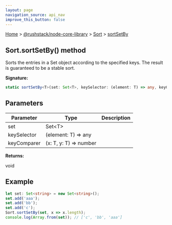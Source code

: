```yaml
---
layout: page
navigation_source: api_nav
improve_this_button: false
---
```



[Home](./index.md) &gt; [@rushstack/node-core-library](./node-core-library.md) &gt; [Sort](./node-core-library.sort.md) &gt; [sortSetBy](./node-core-library.sort.sortsetby.md)

## Sort.sortSetBy() method

Sorts the entries in a Set object according to the specified keys. The result is guaranteed to be a stable sort.

<b>Signature:</b>

```typescript
static sortSetBy<T>(set: Set<T>, keySelector: (element: T) => any, keyComparer?: (x: T, y: T) => number): void;
```

## Parameters

|  Parameter | Type | Description |
|  --- | --- | --- |
|  set | Set&lt;T&gt; |  |
|  keySelector | (element: T) =&gt; any |  |
|  keyComparer | (x: T, y: T) =&gt; number |  |

<b>Returns:</b>

void

## Example


```ts
let set: Set<string> = new Set<string>();
set.add('aaa');
set.add('bb');
set.add('c');
Sort.sortSetBy(set, x => x.length);
console.log(Array.from(set)); // ['c', 'bb', 'aaa']

```
